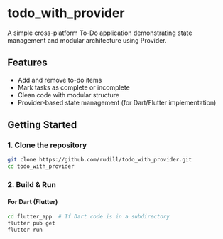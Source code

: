 # todo_with_provider

A simple cross-platform To-Do application demonstrating state management and modular architecture using Provider.  

## Features

- Add and remove to-do items
- Mark tasks as complete or incomplete
- Clean code with modular structure
- Provider-based state management (for Dart/Flutter implementation)

## Getting Started

### 1. Clone the repository

```bash
git clone https://github.com/rudill/todo_with_provider.git
cd todo_with_provider
```

### 2. Build & Run

#### For Dart (Flutter)

```bash
cd flutter_app  # If Dart code is in a subdirectory
flutter pub get
flutter run
```
